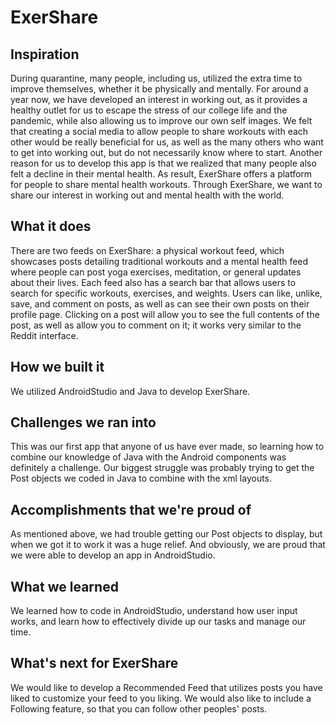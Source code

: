 # ExerShare
## Inspiration
During quarantine, many people, including us, utilized the extra time to improve themselves, whether it be physically and mentally. For around a year now, we have developed an interest in working out, as it provides a healthy outlet for us to escape the stress of our college life and the pandemic, while also allowing us to improve our own self images. We felt that creating a social media to allow people to share workouts with each other would be really beneficial for us, as well as the many others who want to get into working out, but do not necessarily know where to start. Another reason for us to develop this app is that we realized that many people also felt a decline in their mental health. As result, ExerShare offers a platform for people to share mental health workouts. Through ExerShare, we want to share our interest in working out and mental health with the world.

## What it does
There are two feeds on ExerShare: a physical workout feed, which showcases posts detailing traditional workouts and a mental health feed where people can post yoga exercises, meditation, or general updates about their lives. Each feed also has a search bar that allows users to search for specific workouts, exercises, and weights. Users can like, unlike, save, and comment on posts, as well as can see their own posts on their profile page. Clicking on a post will allow you to see the full contents of the post, as well as allow you to comment on it; it works very similar to the Reddit interface. 

## How we built it
We utilized AndroidStudio and Java to develop ExerShare.

## Challenges we ran into
This was our first app that anyone of us have ever made, so learning how to combine our knowledge of Java with the Android components was definitely a challenge. Our biggest struggle was probably trying to get the Post objects we coded in Java to combine with the xml layouts.

## Accomplishments that we're proud of
As mentioned above, we had trouble getting our Post objects to display, but when we got it to work it was a huge relief. And obviously, we are proud that we were able to develop an app in AndroidStudio.

## What we learned
We learned how to code in AndroidStudio, understand how user input works, and learn how to effectively divide up our tasks and manage our time.

## What's next for ExerShare
We would like to develop a Recommended Feed that utilizes posts you have liked to customize your feed to you liking. We would also like to include a Following feature, so that you can follow other peoples' posts.
